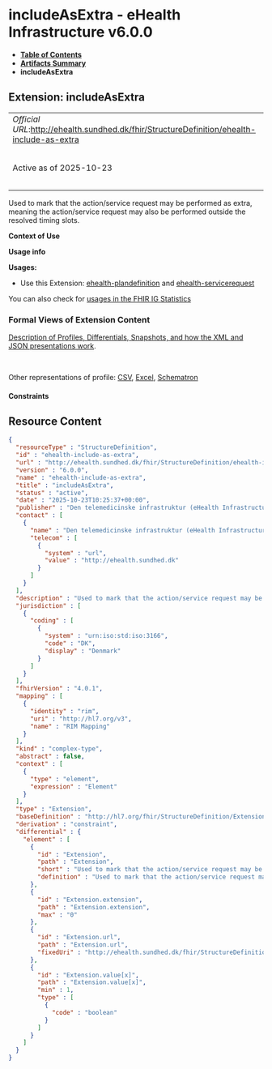 # includeAsExtra - eHealth Infrastructure v6.0.0

* [**Table of Contents**](toc.md)
* [**Artifacts Summary**](artifacts.md)
* **includeAsExtra**

## Extension: includeAsExtra 

| | |
| :--- | :--- |
| *Official URL*:http://ehealth.sundhed.dk/fhir/StructureDefinition/ehealth-include-as-extra | *Version*:6.0.0 |
| Active as of 2025-10-23 | *Computable Name*:ehealth-include-as-extra |

Used to mark that the action/service request may be performed as extra, meaning the action/service request may also be performed outside the resolved timing slots.

**Context of Use**

**Usage info**

**Usages:**

* Use this Extension: [ehealth-plandefinition](StructureDefinition-ehealth-plandefinition.md) and [ehealth-servicerequest](StructureDefinition-ehealth-servicerequest.md)

You can also check for [usages in the FHIR IG Statistics](https://packages2.fhir.org/xig/dk.ehealth.sundhed.fhir.ig.core|current/StructureDefinition/ehealth-include-as-extra)

### Formal Views of Extension Content

 [Description of Profiles, Differentials, Snapshots, and how the XML and JSON presentations work](http://build.fhir.org/ig/FHIR/ig-guidance/readingIgs.html#structure-definitions). 

 

Other representations of profile: [CSV](StructureDefinition-ehealth-include-as-extra.csv), [Excel](StructureDefinition-ehealth-include-as-extra.xlsx), [Schematron](StructureDefinition-ehealth-include-as-extra.sch) 

#### Constraints



## Resource Content

```json
{
  "resourceType" : "StructureDefinition",
  "id" : "ehealth-include-as-extra",
  "url" : "http://ehealth.sundhed.dk/fhir/StructureDefinition/ehealth-include-as-extra",
  "version" : "6.0.0",
  "name" : "ehealth-include-as-extra",
  "title" : "includeAsExtra",
  "status" : "active",
  "date" : "2025-10-23T10:25:37+00:00",
  "publisher" : "Den telemedicinske infrastruktur (eHealth Infrastructure)",
  "contact" : [
    {
      "name" : "Den telemedicinske infrastruktur (eHealth Infrastructure)",
      "telecom" : [
        {
          "system" : "url",
          "value" : "http://ehealth.sundhed.dk"
        }
      ]
    }
  ],
  "description" : "Used to mark that the action/service request may be performed as extra, meaning the action/service request may also be performed outside the resolved timing slots.",
  "jurisdiction" : [
    {
      "coding" : [
        {
          "system" : "urn:iso:std:iso:3166",
          "code" : "DK",
          "display" : "Denmark"
        }
      ]
    }
  ],
  "fhirVersion" : "4.0.1",
  "mapping" : [
    {
      "identity" : "rim",
      "uri" : "http://hl7.org/v3",
      "name" : "RIM Mapping"
    }
  ],
  "kind" : "complex-type",
  "abstract" : false,
  "context" : [
    {
      "type" : "element",
      "expression" : "Element"
    }
  ],
  "type" : "Extension",
  "baseDefinition" : "http://hl7.org/fhir/StructureDefinition/Extension",
  "derivation" : "constraint",
  "differential" : {
    "element" : [
      {
        "id" : "Extension",
        "path" : "Extension",
        "short" : "Used to mark that the action/service request may be performed as extra, meaning the action/service request may also be performed outside the resolved timing slots.",
        "definition" : "Used to mark that the action/service request may be performed as extra, meaning the action/service request may also be performed outside the resolved timing slots."
      },
      {
        "id" : "Extension.extension",
        "path" : "Extension.extension",
        "max" : "0"
      },
      {
        "id" : "Extension.url",
        "path" : "Extension.url",
        "fixedUri" : "http://ehealth.sundhed.dk/fhir/StructureDefinition/ehealth-include-as-extra"
      },
      {
        "id" : "Extension.value[x]",
        "path" : "Extension.value[x]",
        "min" : 1,
        "type" : [
          {
            "code" : "boolean"
          }
        ]
      }
    ]
  }
}

```
